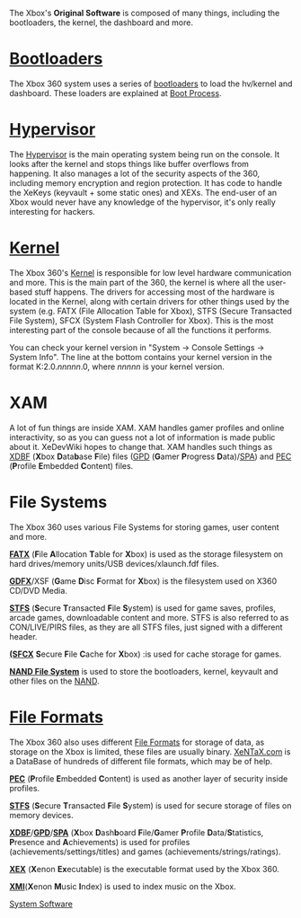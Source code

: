 The Xbox's **Original Software** is composed of many things, including
the bootloaders, the kernel, the dashboard and more.

# [Bootloaders](Bootloaders)

The Xbox 360 system uses a series of
[bootloaders](bootloaders) to load the hv/kernel and
dashboard. These loaders are explained at [Boot
Process](Boot_Process).

# [Hypervisor](Hypervisor)

The [Hypervisor](Hypervisor) is the main operating system
being run on the console. It looks after the kernel and stops things
like buffer overflows from happening. It also manages a lot of the
security aspects of the 360, including memory encryption and region
protection. It has code to handle the XeKeys (keyvault + some static
ones) and XEXs. The end-user of an Xbox would never have any knowledge
of the hypervisor, it's only really interesting for hackers.

# [Kernel](Kernel)

The Xbox 360's [Kernel](Kernel) is responsible for low level
hardware communication and more. This is the main part of the 360, the
kernel is where all the user-based stuff happens. The drivers for
accessing most of the hardware is located in the Kernel, along with
certain drivers for other things used by the system (e.g. FATX (File
Allocation Table for Xbox), STFS (Secure Transacted File System), SFCX
(System Flash Controller for Xbox). This is the most interesting part of
the console because of all the functions it performs.

You can check your kernel version in "System -\> Console Settings -\>
System Info". The line at the bottom contains your kernel version in the
format K:2.0.*nnnnn*.0, where *nnnnn* is your kernel version.

# XAM

A lot of fun things are inside XAM. XAM handles gamer profiles and
online interactivity, so as you can guess not a lot of information is
made public about it. XeDevWiki hopes to change that. XAM handles such
things as [XDBF](XDBF) (**X**box **D**ata**b**ase **F**ile)
files ([GPD](GPD) (**G**amer **P**rogress
**D**ata)/[SPA](SPA)) and [PEC](PEC) (**P**rofile
**E**mbedded **C**ontent) files.

# File Systems

The Xbox 360 uses various File Systems for storing games, user content
and more.

**[FATX](FATX)** (**F**ile
**A**llocation **T**able for **X**box) is used as the storage
filesystem on hard drives/memory units/USB devices/xlaunch.fdf files.

**[GDFX](GDFX)**/XSF (**G**ame
**D**isc **F**ormat for **X**box) is the filesystem used on X360
CD/DVD Media.

**[STFS](STFS)** (**S**ecure
**T**ransacted **F**ile **S**ystem) is used for game saves,
profiles, arcade games, downloadable content and more. STFS is also
referred to as CON/LIVE/PIRS files, as they are all STFS files, just
signed with a different header.

**[(SFCX](SFCX)** **S**ecure
**F**ile **C**ache for **X**box) :is used for cache storage for games.

**[NAND File System](NAND_File_System)** is used to store the
bootloaders, kernel, keyvault and other files on the
[NAND](NAND).

# [File Formats](File_Formats)

The Xbox 360 also uses different [File Formats](File_Formats)
for storage of data, as storage on the Xbox is limited, these files are
usually binary. [XeNTaX.com](http://wiki.XeNTaX.com) is a DataBase of
hundreds of different file formats, which may be of help.

**[PEC](PEC)** (**P**rofile
**E**mbedded **C**ontent) is used as another layer of security
inside profiles.

**[STFS](STFS)** (**S**ecure
**T**ransacted **F**ile **S**ystem) is used for secure storage of
files on memory
devices.

**[XDBF](XDBF)**/**[GPD](GPD)**/**[SPA](SPA)**
(**X**box **D**ash**b**oard
**F**ile/**G**amer **P**rofile **D**ata/**S**tatistics, **P**resence and
**A**chievements) is used for profiles
(achievements/settings/titles) and games (achievements/strings/ratings).

**[XEX](XEX)** (**X**enon
**Ex**ecutable) is the executable format used by the Xbox 360.

**[XMI](XMI)**(**X**enon
**M**usic **I**ndex) is used to index music on the Xbox.

[System Software](System_Software)
